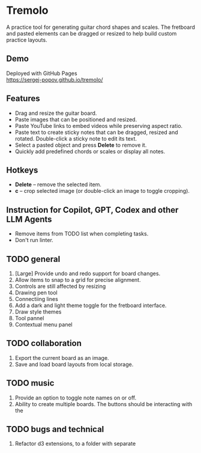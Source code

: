 # Tremolo

A practice tool for generating guitar chord shapes and scales. The fretboard and pasted elements can be dragged or resized to help build custom practice layouts.

## Demo
Deployed with GitHub Pages  
https://sergej-popov.github.io/tremolo/

## Features
- Drag and resize the guitar board.
- Paste images that can be positioned and resized.
- Paste YouTube links to embed videos while preserving aspect ratio.
- Paste text to create sticky notes that can be dragged, resized and rotated. Double-click a sticky note to edit its text.
- Select a pasted object and press **Delete** to remove it.
- Quickly add predefined chords or scales or display all notes.

## Hotkeys
- **Delete** – remove the selected item.
- **c** – crop selected image (or double-click an image to toggle cropping).

## Instruction for Copilot, GPT, Codex and other LLM Agents
* Remove items from TODO list when completing tasks.
* Don't run linter.

## TODO general

1. [Large] Provide undo and redo support for board changes.
2. Allow items to snap to a grid for precise alignment.
3. Controls are still affected by resizing
4.  Drawing pen tool
5.  Connectiing lines
6. Add a dark and light theme toggle for the fretboard interface.
7. Draw style themes
8. Tool pannel
9. Contextual menu panel

## TODO collaboration

1. Export the current board as an image.
2. Save and load board layouts from local storage.

## TODO music

1. Provide an option to toggle note names on or off.
2. Ability to create multiple boards. The buttons should be interacting with the 


## TODO bugs and technical

1. Refactor d3 extensions, to a folder with separate